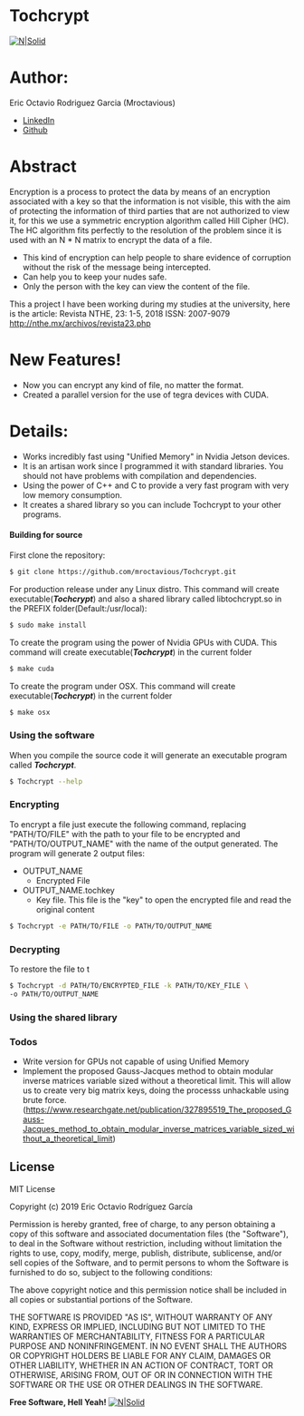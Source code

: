 # Tochcrypt

[![N|Solid](https://tochcrypt.tk/static/img/TochcryptNegroPeque.png)](https://tochcrypt.tk/)

# Author:
Eric Octavio Rodriguez Garcia (Mroctavious)
- [LinkedIn](https://www.linkedin.com/in/eric-octavio-rodríguez-garcia-a3058919a)
- [Github](https://github.com/mroctavious)

# Abstract
Encryption is a process to protect the data by means of an encryption associated with a key so that the information is not visible, this with the aim of protecting the information of third parties that are not authorized to view it, for this we use a symmetric encryption algorithm called Hill Cipher (HC). The HC algorithm fits perfectly to the resolution of the problem since it is used with an N * N matrix to encrypt the data of a file.

- This kind of encryption can help people to share evidence of corruption without the risk of the message being intercepted.
- Can help you to keep your nudes safe.
- Only the person with the key can view the content of the file.

This a project I have been working during my studies at the university, here is the article:
Revista NTHE, 23: 1-5, 2018
ISSN: 2007-9079
http://nthe.mx/archivos/revista23.php

# New Features!

  - Now you can encrypt any kind of file, no matter the format.
  - Created a parallel version for the use of tegra devices with CUDA.
# Details:
- Works incredibly fast using "Unified Memory" in Nvidia Jetson devices.
- It is an artisan work since I programmed it with standard libraries. You should not have problems with compilation and dependencies.
- Using the power of C++ and C to provide a very fast program with very low memory consumption.
- It creates a shared library so you can include Tochcrypt to your other programs.

#### Building for source
First clone the repository:
```sh
$ git clone https://github.com/mroctavious/Tochcrypt.git
```

For production release under any Linux distro. This command will create executable(***Tochcrypt***) and also a shared library called libtochcrypt.so in the PREFIX folder(Default:/usr/local):
```sh
$ sudo make install
```

To create the program using the power of Nvidia GPUs with CUDA. This command will create executable(***Tochcrypt***) in the current folder
```sh
$ make cuda
```

To create the program under OSX. This command will create executable(***Tochcrypt***) in the current folder
```sh
$ make osx
```

### Using the software
When you compile the source code it will generate an executable program called ***Tochcrypt***.
```sh
$ Tochcrypt --help
```

### Encrypting

To encrypt a file just execute the following command, replacing "PATH/TO/FILE" with the path to your file to be encrypted and "PATH/TO/OUTPUT_NAME" with the name of the output generated.
The program will generate 2 output files:
- OUTPUT_NAME
  - Encrypted File
- OUTPUT_NAME.tochkey
  - Key file. This file is the "key" to open the encrypted file and read the original content
```sh
$ Tochcrypt -e PATH/TO/FILE -o PATH/TO/OUTPUT_NAME
```

### Decrypting
To restore the file to t
```sh
$ Tochcrypt -d PATH/TO/ENCRYPTED_FILE -k PATH/TO/KEY_FILE \ 
-o PATH/TO/OUTPUT_NAME
```

### Using the shared library


### Todos

 - Write version for GPUs not capable of using Unified Memory
 - Implement the proposed Gauss-Jacques method to obtain modular inverse matrices variable sized without a theoretical limit. This will allow us to create very big matrix keys, doing the processs unhackable using brute force. (https://www.researchgate.net/publication/327895519_The_proposed_Gauss-Jacques_method_to_obtain_modular_inverse_matrices_variable_sized_without_a_theoretical_limit)
 

License
----
MIT License

Copyright (c) 2019 Eric Octavio Rodríguez García

Permission is hereby granted, free of charge, to any person obtaining a copy
of this software and associated documentation files (the "Software"), to deal
in the Software without restriction, including without limitation the rights
to use, copy, modify, merge, publish, distribute, sublicense, and/or sell
copies of the Software, and to permit persons to whom the Software is
furnished to do so, subject to the following conditions:

The above copyright notice and this permission notice shall be included in all
copies or substantial portions of the Software.

THE SOFTWARE IS PROVIDED "AS IS", WITHOUT WARRANTY OF ANY KIND, EXPRESS OR
IMPLIED, INCLUDING BUT NOT LIMITED TO THE WARRANTIES OF MERCHANTABILITY,
FITNESS FOR A PARTICULAR PURPOSE AND NONINFRINGEMENT. IN NO EVENT SHALL THE
AUTHORS OR COPYRIGHT HOLDERS BE LIABLE FOR ANY CLAIM, DAMAGES OR OTHER
LIABILITY, WHETHER IN AN ACTION OF CONTRACT, TORT OR OTHERWISE, ARISING FROM,
OUT OF OR IN CONNECTION WITH THE SOFTWARE OR THE USE OR OTHER DEALINGS IN THE
SOFTWARE.


**Free Software, Hell Yeah!**
[![N|Solid](https://tochcrypt.tk/static/img/coatlicue.png)](https://tochcrypt.tk/)


